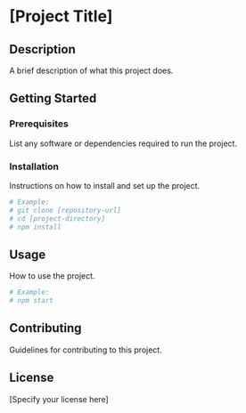 # [Project Title]

## Description
A brief description of what this project does.

## Getting Started

### Prerequisites
List any software or dependencies required to run the project.

### Installation
Instructions on how to install and set up the project.

```bash
# Example:
# git clone [repository-url]
# cd [project-directory]
# npm install
```

## Usage
How to use the project.

```bash
# Example:
# npm start
```

## Contributing
Guidelines for contributing to this project.

## License
[Specify your license here]

